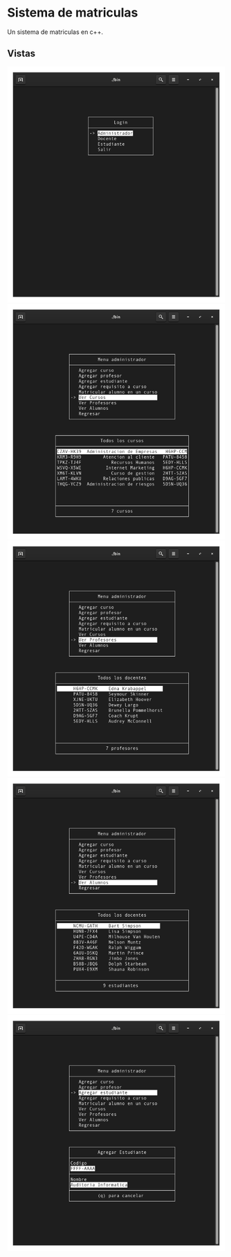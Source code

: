 # Sistema de matriculas
Un sistema de matriculas en c++.

## Vistas

![](/imgs/01.png)
![](/imgs/02.png)
![](/imgs/03.png)
![](/imgs/04.png)
![](/imgs/05.png)
